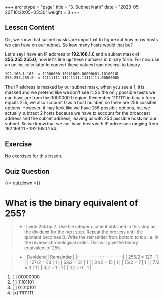 +++
archetype = "page"
title = "3. Subnet Math"
date = "2023-05-20T16:20:05+05:30"
weight = 3
+++

## Lesson Content

Ok, we know that subnet masks are important to figure out how many hosts we can have on our subnet. So how many hosts would that be? 

Let's say I have an IP address of **192.168.1.0** and a subnet mask of **255.255.255.0**, now let's line up these numbers in binary form. For now use an online calculator to convert these values from decimal to binary.


```
192.168.1.165  = 11000000.10101000.00000001.10100101
255.255.255.0  = 11111111.11111111.11111111.00000000
```


The IP address is masked by our subnet mask, when you see a 1, it is masked and we pretend like we don't see it. So the only possible hosts we can have are from the 00000000 region. Remember 11111111 in binary form equals 255, we also account 0 as a host number, so there are 256 possible options. However, it may look like we have 256 possible options, but we actually subtract 2 hosts because we have to account for the broadcast address and the subnet address, leaving us with 254 possible hosts on our subnet. So we know that we can have hosts with IP addresses ranging from 192.168.1.1 - 192.168.1.254.

## Exercise

No exercises for this lesson.

## Quiz Question

{{< quizdown >}}

# What is the binary equivalent of 255?

> -  Divide 255 by 2. Use the integer quotient obtained in this step as the dividend for the next step. Repeat the process until the quotient becomes 0. Write the remainder from bottom to top i.e. in the reverse chronological order. This will give the binary equivalent of 255.

> - | Devidend    | Remainder |
    |:-----------:|:---------:|
    | 255/2 = 127 |         1 |
    | 127/2 = 63  |         1 |
    | 63/2 = 31   |         1 |
    | 31/2 = 15   |         1 |
    | 15/2 = 7    |         1 |
    | 7/2 = 3     |         1 |
    | 3/2 = 1     |         1 |
    | 1/2 = 0     |         1 |

1. [ ] 00000000
2. [ ] 11101101
3. [ ] 01010101
4. [x] 11111111
